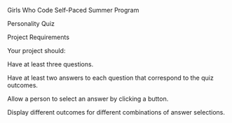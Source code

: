 Girls Who Code Self-Paced Summer Program

Personality Quiz


Project Requirements

Your project should:

Have at least three questions.

Have at least two answers to each question that correspond to the quiz outcomes.

Allow a person to select an answer by clicking a button.

Display different outcomes for different combinations of answer selections.
